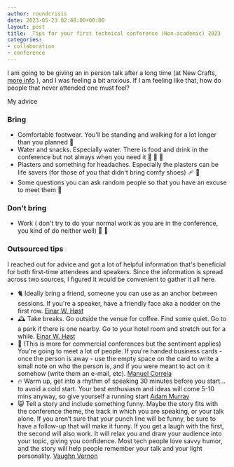 ```yaml
---
author: roundcrisis
date: 2023-05-23 02:48:00+00:00
layout: post
title:  Tips for your first technical conference (Non-academic) 2023
categories:
- collaboration
- conference
---
```


I am going to be giving an in person talk after a long time (at New Crafts, [more info](https://www.roundcrisis.com/2023/05/23/2023-05-23-new-crafts-2023/) ), and I was feeling a bit anxious. If I am feeling like that, how do people that never attended one must feel? 

My advice

### Bring
* Comfortable footwear. You'll be standing and walking for a lot longer than you planned 👟
* Water and snacks. Especially water. There is food and drink in the conference but not always when you need it  🚰 🥜 🍏
* Plasters and something for headaches. Especially the plasters can be life savers (for those of you that didn't bring comfy shoes) 🩹 💊
* Some questions you can ask random people so that you have an excuse to meet them  👋 

### Don't bring
* Work ( don't try to do your normal work as you are in the conference, you kind of do neither well) 🏢 🛑

### Outsourced tips 

I reached out for advice and got a lot of helpful information that's beneficial for both first-time attendees and speakers. Since the information is spread across two sources, I figured it would be convenient to gather it all here.


* 🐈 Ideally bring a friend, someone you can use as an anchor between sessions. If you're a speaker, have a friendly face aka a nodder on the first row. [Einar W. Høst](https://mastodon.social/@einarwh/110416663977069264)
* 🕰️ Take breaks. Go outside the venue for coffee. Find some quiet. Go to a park if there is one nearby. Go to your hotel room and stretch out for a while. [Einar W. Høst](https://mastodon.social/@einarwh/110416724625605555)
* 📇 (This is more for commercial conferences but the sentiment applies) You're going to meet a lot of people. If you're handed business cards - once the person is away - use the empty space on the card to write a small note on who the person is, and if you were meant to act on it somehow (write them an e-mail, etc). [Manuel Correia](https://www.linkedin.com/in/manuelcorreia/)
* 🔥 Warm up, get into a rhythm of speaking 30 minutes before you start… to avoid a cold start. Your best enthusiasm and ideas will come 5-10 mins anyway, so give yourself a running start [Adam Murray](https://www.linkedin.com/feed/update/urn:li:activity:7066665659065090048?commentUrn=urn%3Ali%3Acomment%3A%28activity%3A7066665659065090048%2C7066673231872602112%29)
* 😸 Tell a story and include something funny. Maybe the story fits with the conference theme, the track in which you are speaking, or your talk alone. If you aren’t sure that your punch line will be funny, be sure to have a follow-up that will make it funny. If you get a laugh with the first, the second will also work. It will relax you and draw your audience into your topic, giving you confidence. Most tech people love savvy humor, and the story will help people remember your talk and your light personality. [Vaughn Vernon](https://www.linkedin.com/feed/update/urn:li:activity:7066665659065090048?commentUrn=urn%3Ali%3Acomment%3A%28activity%3A7066665659065090048%2C7066676155185037312%29&dashCommentUrn=urn%3Ali%3Afsd_comment%3A%287066676155185037312%2Curn%3Ali%3Aactivity%3A7066665659065090048%29)



